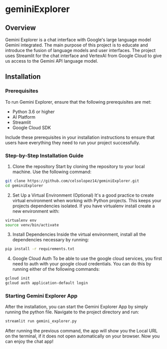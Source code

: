 # geminiExplorer
## Overview
Gemini Explorer is a chat interface with Google's large language model Gemini integrated. The main purpose of this project is to educate and introduce the fusion of language models and user interfaces. The project uses Streamlit for the chat interface and VertexAI from Google Cloud to give us access to the Gemini API language model.

## Installation
### Prerequisites
To run Gemini Explorer, ensure that the following prerequisites are met:
 - Python 3.6 or higher
 - AI Platform
 - Streamlit
 - Google Cloud SDK

Include these prerequisites in your installation instructions to ensure that users have everything they need to run your project successfully.

### Step-by-Step Installation Guide
1. Clone the repository
    Start by cloning the repository to your local machine. Use the following command:
```bash
git clone https://github.com/celsolopez14/geminiExplorer.git
cd geminiExplorer
```

2. Set Up a Virtual Environment (Optional)
It's a good practice to create virtual environment when working with Python projects. This keeps your projects dependencies isolated. If you have virtualenv install create a new environment with:
```bash
virtualenv env
source venv/bin/activate
```

3. Install Dependencies
Inside the virtual environment, install all the dependencies necessary by running:
```bash
pip install -r requirements.txt
```

4. Google Cloud Auth
To be able to use the google cloud services, you first need to auth with your google cloud credentials. You can do this by running either of the following commands:
```bash
gcloud init
gcloud auth application-default login
```

### Starting Gemini Explorer App
After the installation, you can start the Gemini Explorer App by simply running the python file. Navigate to the project directory and run:
```bash
streamlit run gemini_explorer.py
```

After running the previous command, the app will show you the Local URL on the terminal, if it does not open automatically on your browser. Now you can enjoy the chat app!



